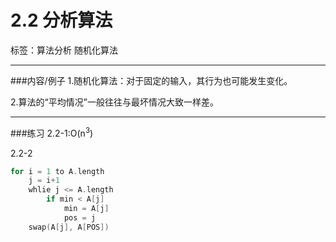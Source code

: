 ﻿# 2.2 分析算法
标签：算法分析 随机化算法

---
###内容/例子
1.随机化算法：对于固定的输入，其行为也可能发生变化。

2.算法的“平均情况”一般往往与最坏情况大致一样差。

---
###练习
2.2-1:O(n<sup>3</sup>)

2.2-2
```c++
for i = 1 to A.length
    j = i+1
    whlie j <= A.length
        if min < A[j]
            min = A[j]
            pos = j
    swap(A[j], A[POS])        
```





